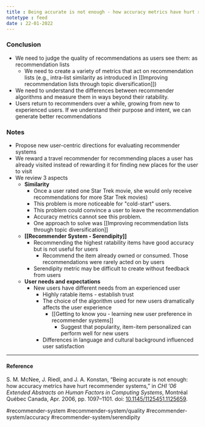 ```yaml
---
title : Being accurate is not enough - how accuracy metrics have hurt recommender systems
notetype : feed
date : 22-01-2022
---
```




### Conclusion
- We need to judge the quality of recommendations as users see them: as recommendation lists
	- We need to create a variety of metrics that act on recommendation lists (e.g., intra-list similarity as introduced in [[Improving recommendation lists through topic diversification]])
- We need to understand the differences between recommender algorithms and measure them in ways beyond their ratability.
- Users return to recommenders over a while, growing from new to experienced users. If we understand their purpose and intent, we can generate better recommendations


### Notes
- Propose new user-centric directions for evaluating recommender systems
- We reward a travel recommender for recommending places a user has already visited instead of rewarding it for finding new places for the user to visit
- We review 3 aspects
	- **Similarity**
		- Once a user rated one Star Trek movie, she would only receive recommendations for more Star Trek movies)
		- This problem is more noticeable for "cold-start" users.
		- This problem could convince a user to leave the recommendation
		- Accuracy metrics cannot see this problem.
		- One approach to solve was [[Improving recommendation lists through topic diversification]]
	- **[[Recommender System - Serendipity]]**
		- Recommending the highest ratability items have good accuracy but is not useful for users
			- Recommend the item already owned or consumed. Those recommendations were rarely acted on by users
		- Serendipity metric may be difficult to create without feedback from users
	- **User needs and expectations**
		- New users have different needs from an experienced user
			- Highly ratable items - establish trust
			- The choice of the algorithm used for new users dramatically affects the user experience
				- [[Getting to know you - learning new user preference in recommender systems]]
					- Suggest that popularity, item-item personalized can perform well for new users
			- Differences in language and cultural background influenced user satisfaction
	


---

#### Reference
S. M. McNee, J. Riedl, and J. A. Konstan, “Being accurate is not enough: how accuracy metrics have hurt recommender systems,” in _CHI ’06 Extended Abstracts on Human Factors in Computing Systems_, Montréal Québec Canada, Apr. 2006, pp. 1097–1101. doi: [10.1145/1125451.1125659](https://doi.org/10.1145/1125451.1125659).


#recommender-system #recommender-system/quality #recommender-system/accuracy #recommender-system/serendipity 